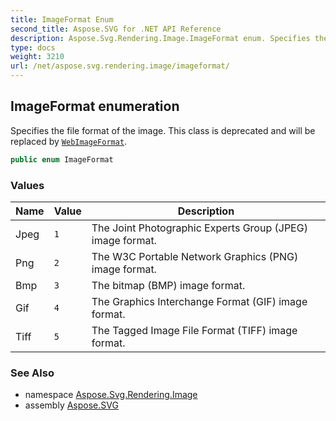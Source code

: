 ```yaml
---
title: ImageFormat Enum
second_title: Aspose.SVG for .NET API Reference
description: Aspose.Svg.Rendering.Image.ImageFormat enum. Specifies the file format of the image. This class is deprecated and will be replaced by WebImageFormat
type: docs
weight: 3210
url: /net/aspose.svg.rendering.image/imageformat/
---
```

## ImageFormat enumeration

Specifies the file format of the image. This class is deprecated and will be replaced by [`WebImageFormat`](../../aspose.svg.drawing/webimageformat/).

```csharp
public enum ImageFormat
```

### Values

| Name | Value | Description |
| --- | --- | --- |
| Jpeg | `1` | The Joint Photographic Experts Group (JPEG) image format. |
| Png | `2` | The W3C Portable Network Graphics (PNG) image format. |
| Bmp | `3` | The bitmap (BMP) image format. |
| Gif | `4` | The Graphics Interchange Format (GIF) image format. |
| Tiff | `5` | The Tagged Image File Format (TIFF) image format. |

### See Also

* namespace [Aspose.Svg.Rendering.Image](../../aspose.svg.rendering.image/)
* assembly [Aspose.SVG](../../)
